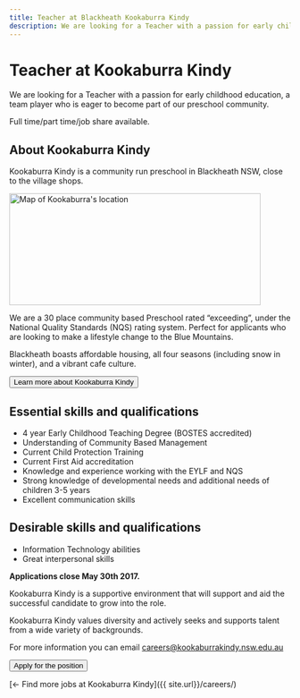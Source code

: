 ```yaml
---
title: Teacher at Blackheath Kookaburra Kindy
description: We are looking for a Teacher with a passion for early childhood education, a team player who is eager to become part of our preschool community.
---
```


# Teacher at Kookaburra Kindy

We are looking for a Teacher with a passion for early childhood education, a team player who is eager to become part of our preschool community.

Full time/part time/job share available.

## About Kookaburra Kindy

Kookaburra Kindy is a community run preschool in Blackheath NSW, close to the village shops.

<a href="https://www.google.com.au/maps/place/Kookaburra+Kindergarten/@-33.635887,150.287714,15z/data=!4m5!3m4!1s0x0:0x28c65264cedb0a8a!8m2!3d-33.635887!4d150.287714">
  <img alt="Map of Kookaburra's location" class="img-responsive" src="https://maps.googleapis.com/maps/api/staticmap?maptype=roadmap&amp;markers=size%3Amid%7C-33.635887,150.287714&amp;zoom=15&amp;scale=2&amp;size=450x200&amp;key=AIzaSyCjlCwwIjy1tNECNbqCiQC_gqg4cVhZvCQ" width="450" height="200">
</a>

We are a 30 place community based Preschool rated “exceeding”, under the National Quality Standards (NQS) rating system. Perfect for applicants who are looking to make a lifestyle change to the Blue Mountains.

Blackheath boasts affordable housing, all four seasons (including snow in winter), and a vibrant cafe culture.

<a href="https://www.facebook.com/kookaburrakindy/">
  <button class="btn btn-primary">
    <i class="fa fa-fw fa-search" aria-hidden="true"></i>
    Learn more about Kookaburra Kindy
  </button>
</a>

## Essential skills and qualifications

- 4 year Early Childhood Teaching Degree (BOSTES accredited)
- Understanding of Community Based Management
- Current Child Protection Training
- Current First Aid accreditation
- Knowledge and experience working with the EYLF and NQS
- Strong knowledge of developmental needs and additional needs of children 3-5 years
- Excellent communication skills

## Desirable skills and qualifications

- Information Technology abilities
- Great interpersonal skills

**Applications close May 30th 2017.**

Kookaburra Kindy is a supportive environment that will support and aid the successful candidate to grow into the role.

Kookaburra Kindy values diversity and actively seeks and supports talent from a wide variety of backgrounds.

For more information you can email careers@kookaburrakindy.nsw.edu.au

<a href="{{ site.url }}/careers/teacher/application/">
  <button class="btn btn-primary btn-lg">
    <i class="fa fa-fw fa-bolt" aria-hidden="true"></i>
    Apply for the position
  </button>
</a>

[&larr; Find more jobs at Kookaburra Kindy]({{ site.url}}/careers/)
